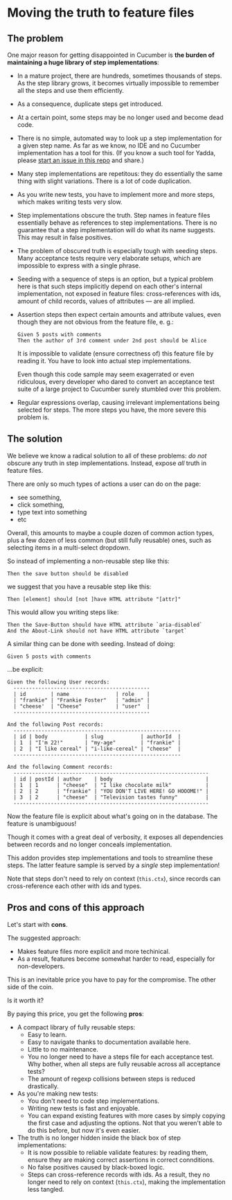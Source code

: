 # Moving the truth to feature files

## The problem

One major reason for getting disappointed in Cucumber is **the burden of maintaining a huge library of step implementations**:

* In a mature project, there are hundreds, sometimes thousands of steps. As the step library grows, it becomes virtually impossible to remember all the steps and use them efficiently.
* As a consequence, duplicate steps get introduced.
* At a certain point, some steps may be no longer used and become dead code.
* There is no simple, automated way to look up a step implementation for a given step name. As far as we know, no IDE and no Cucumber implementation has a tool for this. (If you know a such tool for Yadda, please [start an issue in this repo](https://github.com/kaliber5/ember-cli-yadda-opinionated/issues/new) and share.)
* Many step implementations are repetitous: they do essentially the same thing with slight variations. There is a lot of code duplication.
* As you write new tests, you have to implement more and more steps, which makes writing tests very slow.
* Step implementations obscure the truth. Step names in feature files essentially behave as references to step implementations. There is no guarantee that a step implementation will do what its name suggests. This may result in false positives.
* The problem of obscured truth is especially tough with seeding steps. Many acceptance tests require very elaborate setups, which are impossible to express with a single phrase.
* Seeding with a sequence of steps is an option, but a typical problem here is that such steps implicitly depend on each other's internal implementation, not exposed in feature files: cross-references with ids, amount of child records, values of attributes — are all implied.
* Assertion steps then expect certain amounts and attribute values, even though they are not obvious from the feature file, e. g.:

    ```feature
    Given 5 posts with comments
    Then the author of 3rd comment under 2nd post should be Alice
    ```

    It is impossible to validate (ensure correctness of) this feature file by reading it. You have to look into actual step implementations.

    Even though this code sample may seem exagerrated or even ridiculous, every developer who dared to convert an acceptance test suite of a large project to Cucumber surely stumbled over this problem.
* Regular expressions overlap, causing irrelevant implementations being selected for steps. The more steps you have, the more severe this problem is.



## The solution

We believe we know a radical solution to all of these problems: *do not* obscure any truth in step implementations. Instead, expose *all* truth in feature files.

There are only so much types of actions a user can do on the page:

* see something,
* click something,
* type text into something
* etc

Overall, this amounts to maybe a couple dozen of common action types, plus a few dozen of less common (but still fully reusable) ones, such as selecting items in a multi-select dropdown.

So instead of implementing a non-reusable step like this:

```feature
Then the save button should be disabled
```

we suggest that you have a reusable step like this:

```feature
Then [element] should [not ]have HTML attribute "[attr]"
```

This would allow you writing steps like:

```
Then the Save-Button should have HTML attribute `aria-disabled`
And the About-Link should not have HTML attribute `target`
```

A similar thing can be done with seeding. Instead of doing:

```feature
Given 5 posts with comments
```

...be explicit:

```
Given the following User records:
  --------------------------------------------
  | id        | name               | role    |
  | "frankie" | "Frankie Foster"   | "admin" |
  | "cheese'  | "Cheese"           | "user"  |
  --------------------------------------------

And the following Post records:
  ------------------------------------------------------
  | id | body            | slug            | authorId  |
  | 1  | "I'm 22!"       | "my-age"        | "frankie" |
  | 2  | "I like cereal" | "i-like-cereal" | "cheese"  |
  ------------------------------------------------------

And the following Comment records:
  ---------------------------------------------------------------
  | id | postId | author    | body                              |
  | 1  | 1      | "cheese"  | "I like chocolate milk"           |
  | 2  | 2      | "frankie" | "YOU DON'T LIVE HERE! GO HOOOME!" |
  | 3  | 2      | "cheese"  | "Television tastes funny"         |
  ---------------------------------------------------------------
```

Now the feature file is explicit about what's going on in the database. The feature is unambiguous!

Though it comes with a great deal of verbosity, it exposes all dependencies between records and no longer conceals implementation.

This addon provides step implementations and tools to streamline these steps. The latter feature sample is served by a *single* step implementation!

Note that steps don't need to rely on context (`this.ctx`), since records can cross-reference each other with ids and types.



## Pros and cons of this approach

Let's start with **cons**.

The suggested approach:

* Makes feature files more explicit and more techinical.
* As a result, features become somewhat harder to read, especially for non-developers.

This is an inevitable price you have to pay for the compromise. The other side of the coin.

Is it worth it?

By paying this price, you get the following **pros**:

* A compact library of fully reusable steps:
    * Easy to learn.
    * Easy to navigate thanks to documentation available here.
    * Little to no maintenance.
    * You no longer need to have a steps file for each acceptance test. Why bother, when all steps are fully reusable across all acceptance tests?
    * The amount of regexp collisions between steps is reduced drastically.
* As you're making new tests:
    * You don't need to code step implementations.
    * Writing new tests is fast and enjoyable.
    * You can expand existing features with more cases by simply copying the first case and adjusting the options. Not that you weren't able to do this before, but now it's even easier.
* The truth is no longer hidden inside the black box of step implementations:
    * It is now possible to reliable validate features: by reading them, ensure they are making correct assertions in correct connditions.
    * No false positives caused by black-boxed logic.
    * Steps can cross-reference records with ids. As a result, they no longer need to rely on context (`this.ctx`), making the implementation less tangled.
